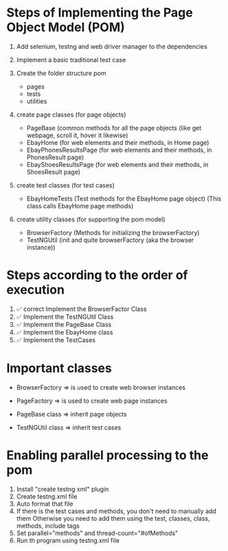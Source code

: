 Steps of Implementing the Page Object Model (POM)
=================================================
1. Add selenium, testng and web driver manager to the dependencies
2. Implement a basic traditional test case

3. Create the folder structure
    pom
      - pages
      - tests
      - utilities

4. create page classes (for page objects)
      - PageBase (common methods for all the page objects (like get webpage, scroll it, hover it likewise)
      - EbayHome (for web elements and their methods, in Home page)
      - EbayPhonesResultsPage (for web elements and their methods, in PhonesResult page)
      - EbayShoesResultsPage (for web elements and their methods, in ShoesResult page)

5. create test classes (for test cases)
      - EbayHomeTests
          (Test methods for the EbayHome page object)
          (This class calls EbayHome page methods)

6. create utility classes (for supporting the pom model)
      - BrowserFactory (Methods for initializing the browserFactory)
      - TestNGUtil (init and quite browserFactory (aka the browser instance))


Steps according to the order of execution
=========================================
1. ✅ correct Implement the BrowserFactor Class
2. ✅ Implement the TestNGUtil Class
3. ✅ Implement the PageBase Class
4. ✅ Implement the EbayHome class
5. ✅ Implement the TestCases

Important classes
=================
* BrowserFactory => is used to create web browser instances
* PageFactory => is used to create web page instances

* PageBase class => inherit page objects
* TestNGUtil class => inherit test cases

Enabling parallel processing to the pom
=======================================
1. Install "create testng xml" plugin
2. Create testng.xml file
3. Auto format that file
4. If there is the test cases and methods, you don't need to manually add them
    Otherwise you need to add them using the test, classes, class, methods, include tags
5. Set parallel="methods" and thread-count="#ofMethods"
6. Run th program using testng.xml file